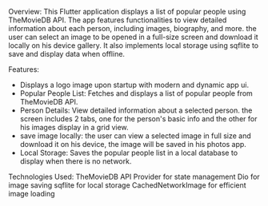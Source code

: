Overview:
This Flutter application displays a list of popular people using TheMovieDB API. The app features functionalities to view detailed information about each person, including images, biography, and more. the user can select an image to be opened in a full-size screen and download it locally on his device gallery. It also implements local storage using sqflite to save and display data when offline.

Features:
- Displays a logo image upon startup with modern and dynamic app ui.
- Popular People List: Fetches and displays a list of popular people from TheMovieDB API.
- Person Details: View detailed information about a selected person. the screen includes 2 tabs, one for the person's basic info and the other for his images display in a grid view.
- save image locally: the user can view a selected image in full size and download it on his device, the image will be saved in his photos app.
- Local Storage: Saves the popular people list in a local database to display when there is no network.

Technologies Used:
TheMovieDB API
Provider for state management
Dio for image saving
sqflite for local storage
CachedNetworkImage for efficient image loading
